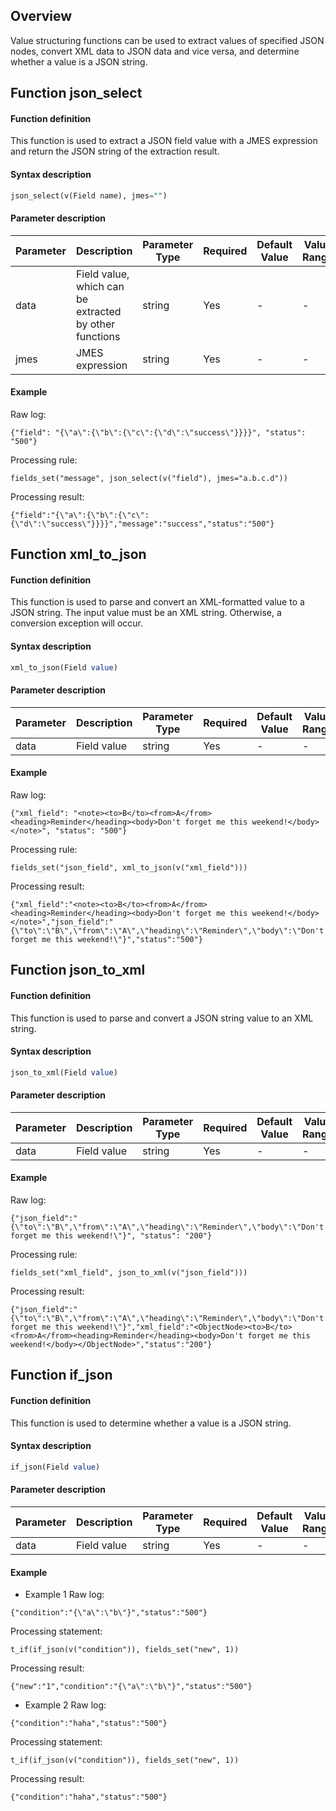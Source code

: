 ## Overview

Value structuring functions can be used to extract values of specified JSON nodes, convert XML data to JSON data and vice versa, and determine whether a value is a JSON string.

## Function json_select

#### Function definition

This function is used to extract a JSON field value with a JMES expression and return the JSON string of the extraction result.

#### Syntax description

```sql
json_select(v(Field name), jmes="")
```

#### Parameter description

| Parameter | Description | Parameter Type | Required | Default Value | Value Range |
|----------- | ----------- | ----------- | ----------- | -------------- | -------------- |
|data| Field value, which can be extracted by other functions |string| Yes| -  | -  |
|jmes| JMES expression |string|Yes| -  | -  |

#### Example

Raw log:
```
{"field": "{\"a\":{\"b\":{\"c\":{\"d\":\"success\"}}}}", "status": "500"}
```
Processing rule:
```
fields_set("message", json_select(v("field"), jmes="a.b.c.d"))
```
Processing result:
```
{"field":"{\"a\":{\"b\":{\"c\":{\"d\":\"success\"}}}}","message":"success","status":"500"}
```


## Function xml_to_json

#### Function definition

This function is used to parse and convert an XML-formatted value to a JSON string. The input value must be an XML string. Otherwise, a conversion exception will occur.

#### Syntax description

```sql
xml_to_json(Field value)
```

#### Parameter description
| Parameter | Description | Parameter Type | Required | Default Value | Value Range |
|----------- | ----------- | ----------- | ----------- | -------------- | -------------- |
|data| Field value |string|Yes| -  | -  |


#### Example

Raw log:
```
{"xml_field": "<note><to>B</to><from>A</from><heading>Reminder</heading><body>Don't forget me this weekend!</body></note>", "status": "500"}
```
Processing rule:
```
fields_set("json_field", xml_to_json(v("xml_field")))
```
Processing result:
```
{"xml_field":"<note><to>B</to><from>A</from><heading>Reminder</heading><body>Don't forget me this weekend!</body></note>","json_field":"{\"to\":\"B\",\"from\":\"A\",\"heading\":\"Reminder\",\"body\":\"Don't forget me this weekend!\"}","status":"500"}
```


## Function json_to_xml 

#### Function definition

This function is used to parse and convert a JSON string value to an XML string.

#### Syntax description

```sql
json_to_xml(Field value)
```

#### Parameter description

| Parameter | Description | Parameter Type | Required | Default Value | Value Range |
|----------- | ----------- | ----------- | ----------- | -------------- | -------------- |
|data| Field value |string|Yes| -  | -  |

#### Example

Raw log:
```
{"json_field":"{\"to\":\"B\",\"from\":\"A\",\"heading\":\"Reminder\",\"body\":\"Don't forget me this weekend!\"}", "status": "200"}
```
Processing rule:
```
fields_set("xml_field", json_to_xml(v("json_field")))
```
Processing result:
```
{"json_field":"{\"to\":\"B\",\"from\":\"A\",\"heading\":\"Reminder\",\"body\":\"Don't forget me this weekend!\"}","xml_field":"<ObjectNode><to>B</to><from>A</from><heading>Reminder</heading><body>Don't forget me this weekend!</body></ObjectNode>","status":"200"}
```


## Function if_json

#### Function definition

This function is used to determine whether a value is a JSON string.

#### Syntax description

```sql
if_json(Field value)
```

#### Parameter description

| Parameter | Description | Parameter Type | Required | Default Value | Value Range |
|----------- | ----------- | ----------- | ----------- | -------------- | -------------- |
|data| Field value |string|Yes| -  | -  |

#### Example
- Example 1
Raw log:
```
{"condition":"{\"a\":\"b\"}","status":"500"}
```
Processing statement:
```
t_if(if_json(v("condition")), fields_set("new", 1))
```
Processing result:
```
{"new":"1","condition":"{\"a\":\"b\"}","status":"500"}
```
- Example 2
Raw log:
```
{"condition":"haha","status":"500"}
```
Processing statement:
```
t_if(if_json(v("condition")), fields_set("new", 1))
```
Processing result:
```
{"condition":"haha","status":"500"}
```
